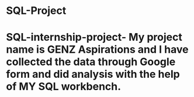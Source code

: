 # SQL-Project
# SQL-internship-project- My project name is GENZ Aspirations and I have collected the data through Google form and did analysis with the help of MY SQL workbench.
